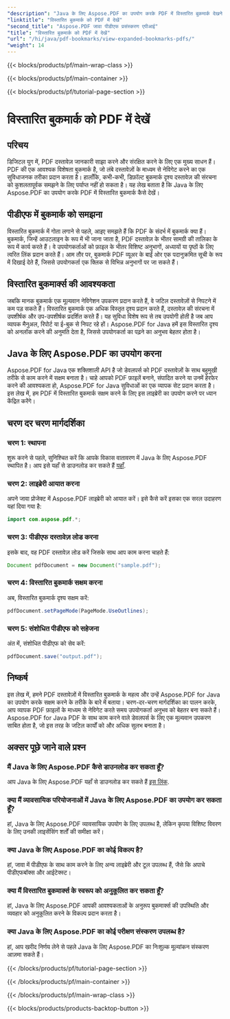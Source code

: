 ```yaml
---
"description": "Java के लिए Aspose.PDF का उपयोग करके PDF में विस्तारित बुकमार्क देखने का तरीका जानें। चरण-दर-चरण मार्गदर्शन के साथ दस्तावेज़ नेविगेशन को बेहतर बनाएँ।"
"linktitle": "विस्तारित बुकमार्क को PDF में देखें"
"second_title": "Aspose.PDF जावा पीडीएफ प्रसंस्करण एपीआई"
"title": "विस्तारित बुकमार्क को PDF में देखें"
"url": "/hi/java/pdf-bookmarks/view-expanded-bookmarks-pdfs/"
"weight": 14
---
```


{{< blocks/products/pf/main-wrap-class >}}

{{< blocks/products/pf/main-container >}}

{{< blocks/products/pf/tutorial-page-section >}}

# विस्तारित बुकमार्क को PDF में देखें


## परिचय

डिजिटल युग में, PDF दस्तावेज़ जानकारी साझा करने और संरक्षित करने के लिए एक मुख्य साधन हैं। PDF की एक आवश्यक विशेषता बुकमार्क है, जो लंबे दस्तावेज़ों के माध्यम से नेविगेट करने का एक सुविधाजनक तरीका प्रदान करता है। हालाँकि, कभी-कभी, डिफ़ॉल्ट बुकमार्क दृश्य दस्तावेज़ की संरचना को कुशलतापूर्वक समझने के लिए पर्याप्त नहीं हो सकता है। यह लेख बताता है कि Java के लिए Aspose.PDF का उपयोग करके PDF में विस्तारित बुकमार्क कैसे देखें।

## पीडीएफ में बुकमार्क को समझना

विस्तारित बुकमार्क में गोता लगाने से पहले, आइए समझते हैं कि PDF के संदर्भ में बुकमार्क क्या हैं। बुकमार्क, जिन्हें आउटलाइन के रूप में भी जाना जाता है, PDF दस्तावेज़ के भीतर सामग्री की तालिका के रूप में कार्य करते हैं। वे उपयोगकर्ताओं को फ़ाइल के भीतर विशिष्ट अनुभागों, अध्यायों या पृष्ठों के लिए त्वरित लिंक प्रदान करते हैं। आम तौर पर, बुकमार्क PDF व्यूअर के बाईं ओर एक पदानुक्रमित सूची के रूप में दिखाई देते हैं, जिससे उपयोगकर्ता एक क्लिक से विभिन्न अनुभागों पर जा सकते हैं।

## विस्तारित बुकमार्क्स की आवश्यकता

जबकि मानक बुकमार्क एक मूल्यवान नेविगेशन उपकरण प्रदान करते हैं, वे जटिल दस्तावेज़ों से निपटने में कम पड़ सकते हैं। विस्तारित बुकमार्क एक अधिक विस्तृत दृश्य प्रदान करते हैं, दस्तावेज़ की संरचना में उपशीर्षक और उप-उपशीर्षक प्रदर्शित करते हैं। यह सुविधा विशेष रूप से तब उपयोगी होती है जब आप व्यापक मैनुअल, रिपोर्ट या ई-बुक से निपट रहे हों। Aspose.PDF for Java हमें इस विस्तारित दृश्य को अनलॉक करने की अनुमति देता है, जिससे उपयोगकर्ता का पढ़ने का अनुभव बेहतर होता है।

## Java के लिए Aspose.PDF का उपयोग करना

Aspose.PDF for Java एक शक्तिशाली API है जो डेवलपर्स को PDF दस्तावेज़ों के साथ बहुमुखी तरीके से काम करने में सक्षम बनाता है। चाहे आपको PDF फ़ाइलें बनाने, संपादित करने या उनमें हेरफेर करने की आवश्यकता हो, Aspose.PDF for Java सुविधाओं का एक व्यापक सेट प्रदान करता है। इस लेख में, हम PDF में विस्तारित बुकमार्क सक्षम करने के लिए इस लाइब्रेरी का उपयोग करने पर ध्यान केंद्रित करेंगे।

## चरण दर चरण मार्गदर्शिका

### चरण 1: स्थापना
शुरू करने से पहले, सुनिश्चित करें कि आपके विकास वातावरण में Java के लिए Aspose.PDF स्थापित है। आप इसे यहाँ से डाउनलोड कर सकते हैं [यहाँ](https://releases.aspose.com/pdf/java/).

### चरण 2: लाइब्रेरी आयात करना
अपने जावा प्रोजेक्ट में Aspose.PDF लाइब्रेरी को आयात करें। इसे कैसे करें इसका एक सरल उदाहरण यहां दिया गया है:

```java
import com.aspose.pdf.*;
```

### चरण 3: पीडीएफ दस्तावेज़ लोड करना
इसके बाद, वह PDF दस्तावेज़ लोड करें जिसके साथ आप काम करना चाहते हैं:

```java
Document pdfDocument = new Document("sample.pdf");
```

### चरण 4: विस्तारित बुकमार्क सक्षम करना
अब, विस्तारित बुकमार्क दृश्य सक्षम करें:

```java
pdfDocument.setPageMode(PageMode.UseOutlines);
```

### चरण 5: संशोधित पीडीएफ को सहेजना
अंत में, संशोधित पीडीएफ को सेव करें:

```java
pdfDocument.save("output.pdf");
```

## निष्कर्ष

इस लेख में, हमने PDF दस्तावेज़ों में विस्तारित बुकमार्क के महत्व और उन्हें Aspose.PDF for Java का उपयोग करके सक्षम करने के तरीके के बारे में बताया। चरण-दर-चरण मार्गदर्शिका का पालन करके, आप व्यापक PDF फ़ाइलों के माध्यम से नेविगेट करते समय उपयोगकर्ता अनुभव को बेहतर बना सकते हैं। Aspose.PDF for Java PDF के साथ काम करने वाले डेवलपर्स के लिए एक मूल्यवान उपकरण साबित होता है, जो इस तरह के जटिल कार्यों को और अधिक सुलभ बनाता है।

## अक्सर पूछे जाने वाले प्रश्न

### मैं Java के लिए Aspose.PDF कैसे डाउनलोड कर सकता हूँ?

आप Java के लिए Aspose.PDF यहाँ से डाउनलोड कर सकते हैं [इस लिंक](https://releases.aspose.com/pdf/java/).

### क्या मैं व्यावसायिक परियोजनाओं में Java के लिए Aspose.PDF का उपयोग कर सकता हूँ?

हां, Java के लिए Aspose.PDF व्यावसायिक उपयोग के लिए उपलब्ध है, लेकिन कृपया विशिष्ट विवरण के लिए उनकी लाइसेंसिंग शर्तों की समीक्षा करें।

### क्या Java के लिए Aspose.PDF का कोई विकल्प है?

हां, जावा में पीडीएफ के साथ काम करने के लिए अन्य लाइब्रेरी और टूल उपलब्ध हैं, जैसे कि अपाचे पीडीएफबॉक्स और आईटेक्स्ट।

### क्या मैं विस्तारित बुकमार्क्स के स्वरूप को अनुकूलित कर सकता हूँ?

हां, Java के लिए Aspose.PDF आपकी आवश्यकताओं के अनुरूप बुकमार्क्स की उपस्थिति और व्यवहार को अनुकूलित करने के विकल्प प्रदान करता है।

### क्या Java के लिए Aspose.PDF का कोई परीक्षण संस्करण उपलब्ध है?

हां, आप खरीद निर्णय लेने से पहले Java के लिए Aspose.PDF का निःशुल्क मूल्यांकन संस्करण आज़मा सकते हैं।

{{< /blocks/products/pf/tutorial-page-section >}}

{{< /blocks/products/pf/main-container >}}

{{< /blocks/products/pf/main-wrap-class >}}

{{< blocks/products/products-backtop-button >}}